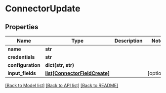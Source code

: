 # ConnectorUpdate

## Properties
Name | Type | Description | Notes
------------ | ------------- | ------------- | -------------
**name** | **str** |  | 
**credentials** | **str** |  | 
**configuration** | **dict(str, str)** |  | 
**input_fields** | [**list[ConnectorFieldCreate]**](ConnectorFieldCreate.md) |  | [optional] 

[[Back to Model list]](../README.md#documentation-for-models) [[Back to API list]](../README.md#documentation-for-api-endpoints) [[Back to README]](../README.md)


